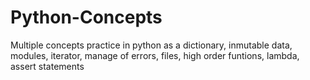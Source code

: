# Python-Concepts

Multiple concepts practice in python as a dictionary, inmutable data, modules, iterator, manage of errors, files, high order funtions, lambda, assert statements
